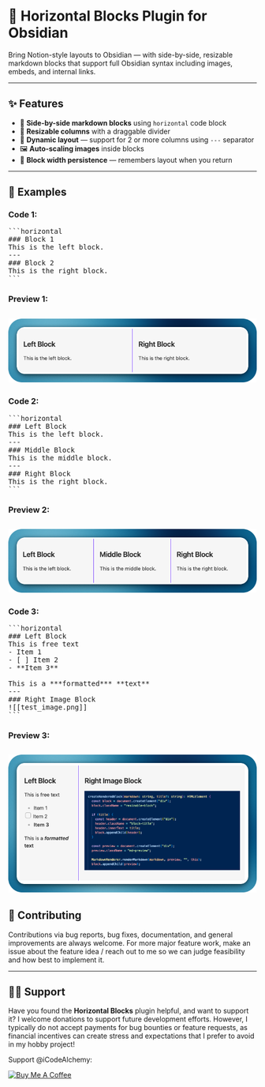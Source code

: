 # 🧱 Horizontal Blocks Plugin for Obsidian

Bring Notion-style layouts to Obsidian — with side-by-side, resizable markdown blocks that support full Obsidian syntax including images, embeds, and internal links.

---

## ✨ Features

- 🔲 **Side-by-side markdown blocks** using `horizontal` code block
- 📏 **Resizable columns** with a draggable divider
- 🧠 **Dynamic layout** — support for 2 or more columns using `---` separator
- 🖼️ **Auto-scaling images** inside blocks
- 💾 **Block width persistence** — remembers layout when you return

---

## 🚀 Examples

### Code 1:

<pre>
```horizontal  
### Block 1  
This is the left block.  
---
### Block 2  
This is the right block.  
```
</pre>

### Preview 1:

![img.png](images/preview1.png)
---

### Code 2:
<pre>
```horizontal  
### Left Block  
This is the left block.  
---
### Middle Block  
This is the middle block.
---
### Right Block  
This is the right block.  
```
</pre>

### Preview 2:

![img.png](images/preview2.png)
---
### Code 3:
 <pre>
```horizontal
### Left Block
This is free text
- Item 1
- [ ] Item 2
- **Item 3**

This is a ***formatted*** **text**
---
### Right Image Block
![[test_image.png]]
```
</pre>

### Preview 3:

![img_1.png](images/preview3.png)
---

## 🐞 Contributing

Contributions via bug reports, bug fixes, documentation, and general improvements are always welcome. For more major
feature work, make an issue about the feature idea / reach out to me so we can judge feasibility and how best to
implement it.

---

## 👏🏼 Support

Have you found the **Horizontal Blocks** plugin helpful, and want to support it? I welcome donations to support future development efforts. However, I typically do not accept payments for bug bounties or feature requests, as financial incentives can create stress and expectations that I prefer to avoid in my hobby project!

Support @iCodeAlchemy:

<a href="https://www.buymeacoffee.com/iCodeAlchemy" target="_blank"><img src="https://cdn.buymeacoffee.com/buttons/v2/default-yellow.png" alt="Buy Me A Coffee" style="height: 40px !important;width: 175px !important;" ></a>
